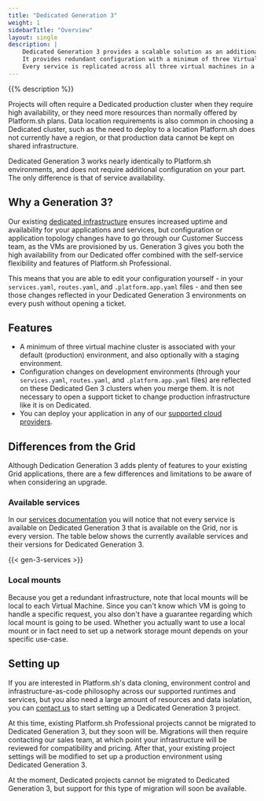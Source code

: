```yaml
---
title: "Dedicated Generation 3"
weight: 1
sidebarTitle: "Overview"
layout: single
description: |
    Dedicated Generation 3 provides a scalable solution as an additional option on top of your existing Grid applications.
    It provides redundant configuration with a minimum of three Virtual Machine instances. 
    Every service is replicated across all three virtual machines in a failover configuration (as opposed to sharding, allowing a site to remain up even if one of the VMs is lost entirely.
---
```


{{% description %}}

Projects will often require a Dedicated production cluster when they require high availability, or they need more resources than normally offered by Platform.sh plans. 
Data location requirements is also common in choosing a Dedicated cluster, such as the need to deploy to a location Platform.sh does not currently have a region, or that production data cannot be kept on shared infrastructure.

Dedicated Generation 3 works nearly identically to Platform.sh environments, and does not require additional configuration on your part. The only difference is that of service availability.

## Why a Generation 3?

Our existing [dedicated infrastructure](../dedicated/overview/_index.md) ensures increased uptime and availability for your applications and services, but configuration or application topology changes have to go through our Customer Success team, as the VMs are provisioned by us. Generation 3 gives you both the high availability from our Dedicated offer combined with the self-service flexibility and features of Platform.sh Professional. 

This means that you are able to edit your configuration yourself - in your `services.yaml`, `routes.yaml`, and `.platform.app.yaml` files - and then see those changes reflected in your Dedicated Generation 3 environments on every push without opening a ticket. 

## Features

* A minimum of three virtual machine cluster is associated with your default (production) environment, and also optionally with a staging environment. 
* Configuration changes on development environments (through your `services.yaml`, `routes.yaml`, and `.platform.app.yaml` files) are reflected on these Dedicated Gen 3 clusters when you merge them. It is not necessary to open a support ticket to change production infrastructure like it is on Dedicated. 
* You can deploy your application in any of our [supported cloud providers](../development/faq.md#which-geographic-zones-does-platformsh-cover).

## Differences from the Grid

Although Dedication Generation 3 adds plenty of features to your existing Grid applications, there are a few differences and limitations to be aware of when considering an upgrade. 

### Available services

In our [services documentation](../add-services/_index.md) you will notice that not every service is available on Dedicated Generation 3 that is available on the Grid, nor is every version. The table below shows the currently available services and their versions for Dedicated Generation 3. 

{{< gen-3-services >}}

### Local mounts

Because you get a redundant infrastructure, note that local mounts will be local to each Virtual Machine. Since you can't know which VM is going to handle a specific request, you also don't have a guarantee regarding which local mount is going to be used. Whether you actually want to use a local mount or in fact need to set up a network storage mount depends on your specific use-case.

## Setting up

If you are interested in Platform.sh's data cloning, environment control and infrastructure-as-code philosophy across our supported runtimes and services, but you also need a large amount of resources and data isolation, you can [contact us](https://platform.sh/contact) to start setting up a Dedicated Generation 3 project.

At this time, existing Platform.sh Professional projects cannot be migrated to Dedicated Generation 3, but they soon will be. Migrations will then require contacting our sales team, at which point your infrastructure will be reviewed for compatibility and pricing. After that, your existing project settings will be modified to set up a production environment using Dedicated Generation 3. 

At the moment, Dedicated projects cannot be migrated to Dedicated Generation 3, but support for this type of migration will soon be available. 
